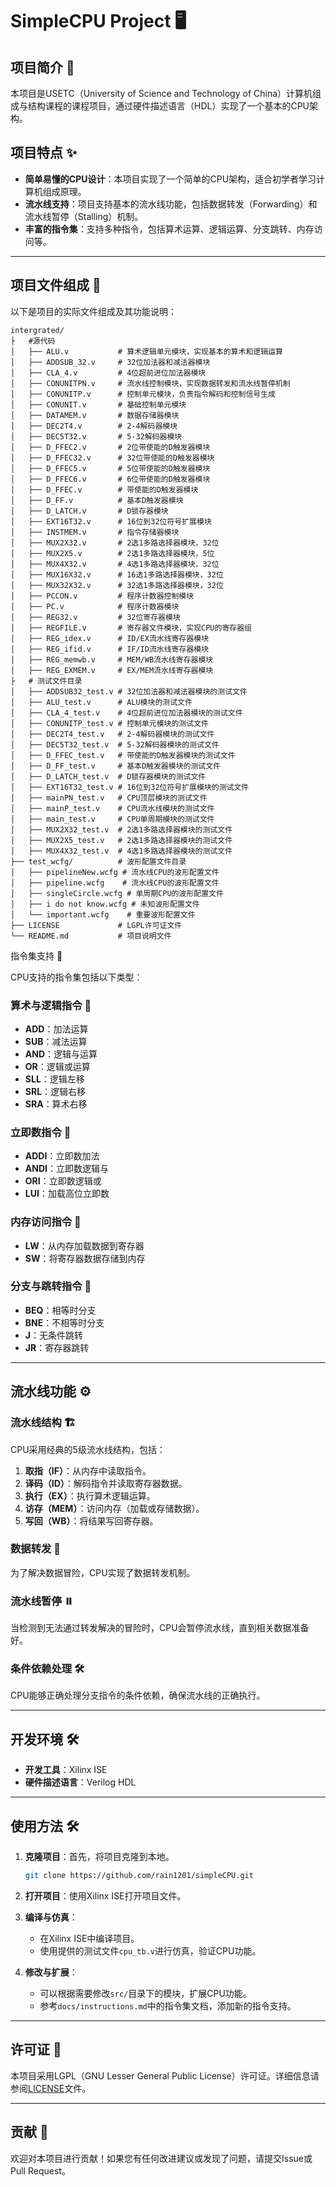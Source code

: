 # SimpleCPU Project 🖥️

## 项目简介 🚀

本项目是USETC（University of Science and Technology of China）计算机组成与结构课程的课程项目，通过硬件描述语言（HDL）实现了一个基本的CPU架构。

## 项目特点 ✨

- **简单易懂的CPU设计**：本项目实现了一个简单的CPU架构，适合初学者学习计算机组成原理。
- **流水线支持**：项目支持基本的流水线功能，包括数据转发（Forwarding）和流水线暂停（Stalling）机制。
- **丰富的指令集**：支持多种指令，包括算术运算、逻辑运算、分支跳转、内存访问等。


---

## 项目文件组成 📂

以下是项目的实际文件组成及其功能说明：

```
intergrated/
├   #源代码
│   ├── ALU.v           # 算术逻辑单元模块，实现基本的算术和逻辑运算
│   ├── ADDSUB_32.v     # 32位加法器和减法器模块
│   ├── CLA_4.v         # 4位超前进位加法器模块
│   ├── CONUNITPN.v     # 流水线控制模块，实现数据转发和流水线暂停机制
│   ├── CONUNITP.v      # 控制单元模块，负责指令解码和控制信号生成
│   ├── CONUNIT.v       # 基础控制单元模块
│   ├── DATAMEM.v       # 数据存储器模块
│   ├── DEC2T4.v        # 2-4解码器模块
│   ├── DEC5T32.v       # 5-32解码器模块
│   ├── D_FFEC2.v       # 2位带使能的D触发器模块
│   ├── D_FFEC32.v      # 32位带使能的D触发器模块
│   ├── D_FFEC5.v       # 5位带使能的D触发器模块
│   ├── D_FFEC6.v       # 6位带使能的D触发器模块
│   ├── D_FFEC.v        # 带使能的D触发器模块
│   ├── D_FF.v          # 基本D触发器模块
│   ├── D_LATCH.v       # D锁存器模块
│   ├── EXT16T32.v      # 16位到32位符号扩展模块
│   ├── INSTMEM.v       # 指令存储器模块
│   ├── MUX2X32.v       # 2选1多路选择器模块，32位
│   ├── MUX2X5.v        # 2选1多路选择器模块，5位
│   ├── MUX4X32.v       # 4选1多路选择器模块，32位
│   ├── MUX16X32.v      # 16选1多路选择器模块，32位
│   ├── MUX32X32.v      # 32选1多路选择器模块，32位
│   ├── PCCON.v         # 程序计数器控制模块
│   ├── PC.v            # 程序计数器模块
│   ├── REG32.v         # 32位寄存器模块
│   ├── REGFILE.v       # 寄存器文件模块，实现CPU的寄存器组
│   ├── REG_idex.v      # ID/EX流水线寄存器模块
│   ├── REG_ifid.v      # IF/ID流水线寄存器模块
│   ├── REG_memwb.v     # MEM/WB流水线寄存器模块
│   ├── REG_EXMEM.v     # EX/MEM流水线寄存器模块
├   # 测试文件目录
│   ├── ADDSUB32_test.v # 32位加法器和减法器模块的测试文件
│   ├── ALU_test.v      # ALU模块的测试文件
│   ├── CLA_4_test.v    # 4位超前进位加法器模块的测试文件
│   ├── CONUNITP_test.v # 控制单元模块的测试文件
│   ├── DEC2T4_test.v   # 2-4解码器模块的测试文件
│   ├── DEC5T32_test.v  # 5-32解码器模块的测试文件
│   ├── D_FFEC_test.v   # 带使能的D触发器模块的测试文件
│   ├── D_FF_test.v     # 基本D触发器模块的测试文件
│   ├── D_LATCH_test.v  # D锁存器模块的测试文件
│   ├── EXT16T32_test.v # 16位到32位符号扩展模块的测试文件
│   ├── mainPN_test.v   # CPU顶层模块的测试文件
│   ├── mainP_test.v    # CPU流水线模块的测试文件
│   ├── main_test.v     # CPU单周期模块的测试文件
│   ├── MUX2X32_test.v  # 2选1多路选择器模块的测试文件
│   ├── MUX2X5_test.v   # 2选1多路选择器模块的测试文件
│   ├── MUX4X32_test.v  # 4选1多路选择器模块的测试文件
├── test_wcfg/          # 波形配置文件目录
│   ├── pipelineNew.wcfg # 流水线CPU的波形配置文件
│   ├── pipeline.wcfg    # 流水线CPU的波形配置文件
│   ├── singleCircle.wcfg # 单周期CPU的波形配置文件
│   ├── i do not know.wcfg # 未知波形配置文件
│   └── important.wcfg    # 重要波形配置文件
├── LICENSE             # LGPL许可证文件
└── README.md           # 项目说明文件
```

指令集支持 📜

CPU支持的指令集包括以下类型：

### 算术与逻辑指令 🧮
- **ADD**：加法运算
- **SUB**：减法运算
- **AND**：逻辑与运算
- **OR**：逻辑或运算
- **SLL**：逻辑左移
- **SRL**：逻辑右移
- **SRA**：算术右移

### 立即数指令 🔢
- **ADDI**：立即数加法
- **ANDI**：立即数逻辑与
- **ORI**：立即数逻辑或
- **LUI**：加载高位立即数

### 内存访问指令 💾
- **LW**：从内存加载数据到寄存器
- **SW**：将寄存器数据存储到内存

### 分支与跳转指令 🚦
- **BEQ**：相等时分支
- **BNE**：不相等时分支
- **J**：无条件跳转
- **JR**：寄存器跳转

---

## 流水线功能 ⚙️

### 流水线结构 🏗️
CPU采用经典的5级流水线结构，包括：
1. **取指（IF）**：从内存中读取指令。
2. **译码（ID）**：解码指令并读取寄存器数据。
3. **执行（EX）**：执行算术逻辑运算。
4. **访存（MEM）**：访问内存（加载或存储数据）。
5. **写回（WB）**：将结果写回寄存器。

### 数据转发 🔄
为了解决数据冒险，CPU实现了数据转发机制。

### 流水线暂停 ⏸️
当检测到无法通过转发解决的冒险时，CPU会暂停流水线，直到相关数据准备好。

### 条件依赖处理 🛠️
CPU能够正确处理分支指令的条件依赖，确保流水线的正确执行。

---

## 开发环境 🛠️

- **开发工具**：Xilinx ISE
- **硬件描述语言**：Verilog HDL

---

## 使用方法 🛠️

1. **克隆项目**：首先，将项目克隆到本地。
   ```bash
   git clone https://github.com/rain1201/simpleCPU.git
   ```

2. **打开项目**：使用Xilinx ISE打开项目文件。

3. **编译与仿真**：
   - 在Xilinx ISE中编译项目。
   - 使用提供的测试文件`cpu_tb.v`进行仿真，验证CPU功能。

4. **修改与扩展**：
   - 可以根据需要修改`src/`目录下的模块，扩展CPU功能。
   - 参考`docs/instructions.md`中的指令集文档，添加新的指令支持。

---

## 许可证 📜

本项目采用LGPL（GNU Lesser General Public License）许可证。详细信息请参阅[LICENSE](LICENSE)文件。

---

## 贡献 🤝

欢迎对本项目进行贡献！如果您有任何改进建议或发现了问题，请提交Issue或Pull Request。
